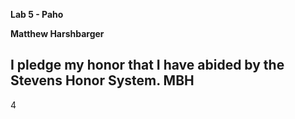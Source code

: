 **Lab 5 - Paho**

**Matthew Harshbarger**

**I pledge my honor that I have abided by the Stevens Honor System. MBH**
---
4
